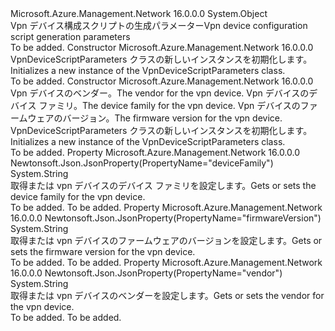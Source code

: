 <Type Name="VpnDeviceScriptParameters" FullName="Microsoft.Azure.Management.Network.Models.VpnDeviceScriptParameters">
  <TypeSignature Language="C#" Value="public class VpnDeviceScriptParameters" />
  <TypeSignature Language="ILAsm" Value=".class public auto ansi beforefieldinit VpnDeviceScriptParameters extends System.Object" />
  <TypeSignature Language="DocId" Value="T:Microsoft.Azure.Management.Network.Models.VpnDeviceScriptParameters" />
  <TypeSignature Language="VB.NET" Value="Public Class VpnDeviceScriptParameters" />
  <TypeSignature Language="F#" Value="type VpnDeviceScriptParameters = class" />
  <AssemblyInfo>
    <AssemblyName>Microsoft.Azure.Management.Network</AssemblyName>
    <AssemblyVersion>16.0.0.0</AssemblyVersion>
  </AssemblyInfo>
  <Base>
    <BaseTypeName>System.Object</BaseTypeName>
  </Base>
  <Interfaces />
  <Docs>
    <summary>
            <span data-ttu-id="50af1-101">Vpn デバイス構成スクリプトの生成パラメーター</span><span class="sxs-lookup"><span data-stu-id="50af1-101">Vpn device configuration script generation parameters</span></span>
            </summary>
    <remarks>To be added.</remarks>
  </Docs>
  <Members>
    <Member MemberName=".ctor">
      <MemberSignature Language="C#" Value="public VpnDeviceScriptParameters ();" />
      <MemberSignature Language="ILAsm" Value=".method public hidebysig specialname rtspecialname instance void .ctor() cil managed" />
      <MemberSignature Language="DocId" Value="M:Microsoft.Azure.Management.Network.Models.VpnDeviceScriptParameters.#ctor" />
      <MemberSignature Language="VB.NET" Value="Public Sub New ()" />
      <MemberType>Constructor</MemberType>
      <AssemblyInfo>
        <AssemblyName>Microsoft.Azure.Management.Network</AssemblyName>
        <AssemblyVersion>16.0.0.0</AssemblyVersion>
      </AssemblyInfo>
      <Parameters />
      <Docs>
        <summary>
            <span data-ttu-id="50af1-102">VpnDeviceScriptParameters クラスの新しいインスタンスを初期化します。</span><span class="sxs-lookup"><span data-stu-id="50af1-102">Initializes a new instance of the VpnDeviceScriptParameters class.</span></span>
            </summary>
        <remarks>To be added.</remarks>
      </Docs>
    </Member>
    <Member MemberName=".ctor">
      <MemberSignature Language="C#" Value="public VpnDeviceScriptParameters (string vendor = null, string deviceFamily = null, string firmwareVersion = null);" />
      <MemberSignature Language="ILAsm" Value=".method public hidebysig specialname rtspecialname instance void .ctor(string vendor, string deviceFamily, string firmwareVersion) cil managed" />
      <MemberSignature Language="DocId" Value="M:Microsoft.Azure.Management.Network.Models.VpnDeviceScriptParameters.#ctor(System.String,System.String,System.String)" />
      <MemberSignature Language="VB.NET" Value="Public Sub New (Optional vendor As String = null, Optional deviceFamily As String = null, Optional firmwareVersion As String = null)" />
      <MemberSignature Language="F#" Value="new Microsoft.Azure.Management.Network.Models.VpnDeviceScriptParameters : string * string * string -&gt; Microsoft.Azure.Management.Network.Models.VpnDeviceScriptParameters" Usage="new Microsoft.Azure.Management.Network.Models.VpnDeviceScriptParameters (vendor, deviceFamily, firmwareVersion)" />
      <MemberType>Constructor</MemberType>
      <AssemblyInfo>
        <AssemblyName>Microsoft.Azure.Management.Network</AssemblyName>
        <AssemblyVersion>16.0.0.0</AssemblyVersion>
      </AssemblyInfo>
      <Parameters>
        <Parameter Name="vendor" Type="System.String" />
        <Parameter Name="deviceFamily" Type="System.String" />
        <Parameter Name="firmwareVersion" Type="System.String" />
      </Parameters>
      <Docs>
        <param name="vendor"><span data-ttu-id="50af1-103">Vpn デバイスのベンダー。</span><span class="sxs-lookup"><span data-stu-id="50af1-103">The vendor for the vpn device.</span></span></param>
        <param name="deviceFamily"><span data-ttu-id="50af1-104">Vpn デバイスのデバイス ファミリ。</span><span class="sxs-lookup"><span data-stu-id="50af1-104">The device family for the vpn device.</span></span></param>
        <param name="firmwareVersion"><span data-ttu-id="50af1-105">Vpn デバイスのファームウェアのバージョン。</span><span class="sxs-lookup"><span data-stu-id="50af1-105">The firmware version for the vpn device.</span></span></param>
        <summary>
            <span data-ttu-id="50af1-106">VpnDeviceScriptParameters クラスの新しいインスタンスを初期化します。</span><span class="sxs-lookup"><span data-stu-id="50af1-106">Initializes a new instance of the VpnDeviceScriptParameters class.</span></span>
            </summary>
        <remarks>To be added.</remarks>
      </Docs>
    </Member>
    <Member MemberName="DeviceFamily">
      <MemberSignature Language="C#" Value="public string DeviceFamily { get; set; }" />
      <MemberSignature Language="ILAsm" Value=".property instance string DeviceFamily" />
      <MemberSignature Language="DocId" Value="P:Microsoft.Azure.Management.Network.Models.VpnDeviceScriptParameters.DeviceFamily" />
      <MemberSignature Language="VB.NET" Value="Public Property DeviceFamily As String" />
      <MemberSignature Language="F#" Value="member this.DeviceFamily : string with get, set" Usage="Microsoft.Azure.Management.Network.Models.VpnDeviceScriptParameters.DeviceFamily" />
      <MemberType>Property</MemberType>
      <AssemblyInfo>
        <AssemblyName>Microsoft.Azure.Management.Network</AssemblyName>
        <AssemblyVersion>16.0.0.0</AssemblyVersion>
      </AssemblyInfo>
      <Attributes>
        <Attribute>
          <AttributeName>Newtonsoft.Json.JsonProperty(PropertyName="deviceFamily")</AttributeName>
        </Attribute>
      </Attributes>
      <ReturnValue>
        <ReturnType>System.String</ReturnType>
      </ReturnValue>
      <Docs>
        <summary>
            <span data-ttu-id="50af1-107">取得または vpn デバイスのデバイス ファミリを設定します。</span><span class="sxs-lookup"><span data-stu-id="50af1-107">Gets or sets the device family for the vpn device.</span></span>
            </summary>
        <value>To be added.</value>
        <remarks>To be added.</remarks>
      </Docs>
    </Member>
    <Member MemberName="FirmwareVersion">
      <MemberSignature Language="C#" Value="public string FirmwareVersion { get; set; }" />
      <MemberSignature Language="ILAsm" Value=".property instance string FirmwareVersion" />
      <MemberSignature Language="DocId" Value="P:Microsoft.Azure.Management.Network.Models.VpnDeviceScriptParameters.FirmwareVersion" />
      <MemberSignature Language="VB.NET" Value="Public Property FirmwareVersion As String" />
      <MemberSignature Language="F#" Value="member this.FirmwareVersion : string with get, set" Usage="Microsoft.Azure.Management.Network.Models.VpnDeviceScriptParameters.FirmwareVersion" />
      <MemberType>Property</MemberType>
      <AssemblyInfo>
        <AssemblyName>Microsoft.Azure.Management.Network</AssemblyName>
        <AssemblyVersion>16.0.0.0</AssemblyVersion>
      </AssemblyInfo>
      <Attributes>
        <Attribute>
          <AttributeName>Newtonsoft.Json.JsonProperty(PropertyName="firmwareVersion")</AttributeName>
        </Attribute>
      </Attributes>
      <ReturnValue>
        <ReturnType>System.String</ReturnType>
      </ReturnValue>
      <Docs>
        <summary>
            <span data-ttu-id="50af1-108">取得または vpn デバイスのファームウェアのバージョンを設定します。</span><span class="sxs-lookup"><span data-stu-id="50af1-108">Gets or sets the firmware version for the vpn device.</span></span>
            </summary>
        <value>To be added.</value>
        <remarks>To be added.</remarks>
      </Docs>
    </Member>
    <Member MemberName="Vendor">
      <MemberSignature Language="C#" Value="public string Vendor { get; set; }" />
      <MemberSignature Language="ILAsm" Value=".property instance string Vendor" />
      <MemberSignature Language="DocId" Value="P:Microsoft.Azure.Management.Network.Models.VpnDeviceScriptParameters.Vendor" />
      <MemberSignature Language="VB.NET" Value="Public Property Vendor As String" />
      <MemberSignature Language="F#" Value="member this.Vendor : string with get, set" Usage="Microsoft.Azure.Management.Network.Models.VpnDeviceScriptParameters.Vendor" />
      <MemberType>Property</MemberType>
      <AssemblyInfo>
        <AssemblyName>Microsoft.Azure.Management.Network</AssemblyName>
        <AssemblyVersion>16.0.0.0</AssemblyVersion>
      </AssemblyInfo>
      <Attributes>
        <Attribute>
          <AttributeName>Newtonsoft.Json.JsonProperty(PropertyName="vendor")</AttributeName>
        </Attribute>
      </Attributes>
      <ReturnValue>
        <ReturnType>System.String</ReturnType>
      </ReturnValue>
      <Docs>
        <summary>
            <span data-ttu-id="50af1-109">取得または vpn デバイスのベンダーを設定します。</span><span class="sxs-lookup"><span data-stu-id="50af1-109">Gets or sets the vendor for the vpn device.</span></span>
            </summary>
        <value>To be added.</value>
        <remarks>To be added.</remarks>
      </Docs>
    </Member>
  </Members>
</Type>
